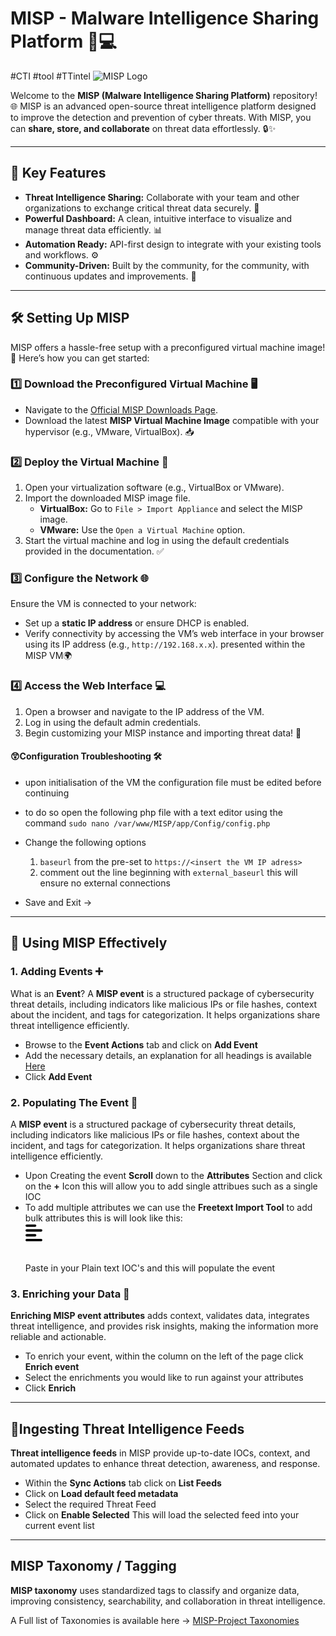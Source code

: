 # MISP - Malware Intelligence Sharing Platform 🚀💻
#CTI #tool #TTintel
![MISP Logo](https://www.misp-project.org/img/logo.png)

Welcome to the **MISP (Malware Intelligence Sharing Platform)** repository! 🌐 MISP is an advanced open-source threat intelligence platform designed to improve the detection and prevention of cyber threats. With MISP, you can **share, store, and collaborate** on threat data effortlessly. 🔒✨

---

## 🌟 Key Features

- **Threat Intelligence Sharing:** Collaborate with your team and other organizations to exchange critical threat data securely. 🔄
- **Powerful Dashboard:** A clean, intuitive interface to visualize and manage threat data efficiently. 📊
- **Automation Ready:** API-first design to integrate with your existing tools and workflows. ⚙️
- **Community-Driven:** Built by the community, for the community, with continuous updates and improvements. 🤝

---

## 🛠️ Setting Up MISP

MISP offers a hassle-free setup with a preconfigured virtual machine image! 🎉 Here’s how you can get started:

### 1️⃣ Download the Preconfigured Virtual Machine 🖥️

- Navigate to the [Official MISP Downloads Page](https://www.misp-project.org/download/).
- Download the latest **MISP Virtual Machine Image** compatible with your hypervisor (e.g., VMware, VirtualBox). 📥

### 2️⃣ Deploy the Virtual Machine 🚀

1. Open your virtualization software (e.g., VirtualBox or VMware).
2. Import the downloaded MISP image file.
   - **VirtualBox:** Go to `File > Import Appliance` and select the MISP image.
   - **VMware:** Use the `Open a Virtual Machine` option.
3. Start the virtual machine and log in using the default credentials provided in the documentation. ✅

### 3️⃣ Configure the Network 🌐

Ensure the VM is connected to your network:
- Set up a **static IP address** or ensure DHCP is enabled. 
- Verify connectivity by accessing the VM’s web interface in your browser using its IP address (e.g., `http://192.168.x.x`). presented within the MISP VM🌍

### 4️⃣ Access the Web Interface 💻

1. Open a browser and navigate to the IP address of the VM.
2. Log in using the default admin credentials.
3. Begin customizing your MISP instance and importing threat data! 🚨

#### 😲Configuration Troubleshooting 🛠
- upon initialisation of the VM the configuration file must be edited before continuing
- to do so open the following php file with a text editor using the command
`sudo nano /var/www/MISP/app/Config/config.php`
- Change the following options
	1. `baseurl` from the pre-set to `https://<insert the VM IP adress>` 
	2. comment out the line beginning with `external_baseurl` this will ensure no external connections

- Save and Exit -> 

---

## 📖 Using MISP Effectively

### 1. Adding Events ➕
What is an **Event**?
A **MISP event** is a structured package of cybersecurity threat details, including indicators like malicious IPs or file hashes, context about the incident, and tags for categorization. It helps organizations share threat intelligence efficiently.
- Browse to the **Event Actions** tab and click on **Add Event**
- Add the necessary details, an explanation for all headings is available [Here](https://www.circl.lu/doc/misp/using-the-system/)
- Click **Add Event** 

### 2. Populating The Event 🛒
A **MISP event** is a structured package of cybersecurity threat details, including indicators like malicious IPs or file hashes, context about the incident, and tags for categorization. It helps organizations share threat intelligence efficiently.
- Upon Creating the event **Scroll** down to the **Attributes**  Section and click on the **+** Icon this will allow you to add single attribues such as a single IOC
- To add multiple attributes we can use the **Freetext Import Tool** to add bulk attributes this is will look like this: <svg xmlns="http://www.w3.org/2000/svg" viewBox="0 0 8000 1000"><path d="M288 64c0 17.7-14.3 32-32 32L32 96C14.3 96 0 81.7 0 64S14.3 32 32 32l224 0c17.7 0 32 14.3 32 32zm0 256c0 17.7-14.3 32-32 32L32 352c-17.7 0-32-14.3-32-32s14.3-32 32-32l224 0c17.7 0 32 14.3 32 32zM0 192c0-17.7 14.3-32 32-32l384 0c17.7 0 32 14.3 32 32s-14.3 32-32 32L32 224c-17.7 0-32-14.3-32-32zM448 448c0 17.7-14.3 32-32 32L32 480c-17.7 0-32-14.3-32-32s14.3-32 32-32l384 0c17.7 0 32 14.3 32 32z"/></svg>
  Paste in your Plain text IOC's and this will populate the event 

### 3. Enriching your Data 🤲
**Enriching MISP event attributes** adds context, validates data, integrates threat intelligence, and provides risk insights, making the information more reliable and actionable.
- To enrich your event, within the column on the left of the page click **Enrich event** 
- Select the enrichments you would like to run against your attributes
- Click **Enrich**

---

## 📨Ingesting Threat Intelligence Feeds
**Threat intelligence feeds** in MISP provide up-to-date IOCs, context, and automated updates to enhance threat detection, awareness, and response.
- Within the **Sync Actions** tab click on **List Feeds** 
- Click on **Load default feed metadata** 
- Select the required Threat Feed
- Click on **Enable Selected**
This will load the selected feed into your current event list 

---
## MISP Taxonomy / Tagging
**MISP taxonomy** uses standardized tags to classify and organize data, improving consistency, searchability, and collaboration in threat intelligence.

A Full list of Taxonomies is available here -> [MISP-Project Taxonomies](https://www.misp-project.org/taxonomies.html)

